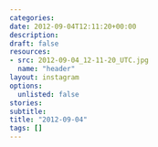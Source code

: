 ```yaml
---
categories:
date: 2012-09-04T12:11:20+00:00
description:
draft: false
resources:
- src: 2012-09-04_12-11-20_UTC.jpg
  name: "header"
layout: instagram
options:
  unlisted: false
stories:
subtitle:
title: "2012-09-04"
tags: []
---
```


 
